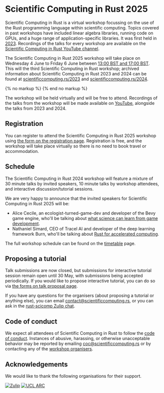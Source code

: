 # Scientific Computing in Rust 2025

Scientific Computing in Rust is a virtual workshop focussing on the use of the Rust programming language
within scientific computing. Topics covered in past workshops have included linear algebra libraries,
running code on GPUs, and a huge range of application-specific libraries.
It was first held in [2023](/2023).
Recordings of the talks for every workshop are available on the
[Scientific Computing in Rust YouTube channel](https://www.youtube.com/@ScientificComputinginRust).

The Scientific Computing in Rust 2025 workshop will take place on Wednesday 4 June to Friday 6
June between <a href='javascript:toggle_times()'>13:00 BST and 17:00 BST</a>.
This will the third Scientific Computing in Rust workshop; archived information about
Scientific Computing in Rust 2023 and 2024 can be found at
[scientificcomputing.rs/2023](/2023) and
[scientificcomputing.rs/2024](/2024).

<div id='other-timezones' style='display:none; border:2px solid #F77237;padding:10px'>
<small><a href='javascript:toggle_times()'>Hide timezone info</a></small>

13:00 to 17:00 BST (British Summer Time / UTC+1) on 17 July is:

<ul>
<li>12:00 to 16:00 GMT [UTC&plusmn;0]</li>
<li>05:00 to 09:00 Pacific time [UTC-7]</li>
<li>06:00 to 10:00 Mountain time [UTC-6]</li>
<li>07:00 to 11:00 Central time [UTC-5]</li>
<li>08:00 to 12:00 Eastern time [UTC-4]</li>
<li>13:00 to 17:00 Western European time [UTC+1]</li>
<li>14:00 to 18:00 Central European time [UTC+2]</li>
<li>15:00 to 19:00 Eastern European time [UTC+3]</li>
<li><time 13:00> to <time 17:00> <timeselector></li>
</ul>

</div>
{% no markup %}
<script type='text/javascript'>
function toggle_times() {
    if (document.getElementById("other-timezones").style.display == 'none') {
        document.getElementById("other-timezones").style.display = 'block'
    } else {
        document.getElementById("other-timezones").style.display = 'none'
    }
}
</script>
{% end no markup %}

The workshop will be held virtually and will be free to attend. Recordings of the talks
from the workshop will be made available on [YouTube](https://www.youtube.com/@ScientificComputinginRust),
alongside the talks from 2023 and 2024.

## Registration
You can register to attend the Scientific Computing in Rust 2025 workshop using [the form on the registration page](/2025/register).
Registration is free, and the workshop will take place virtually so there is no need to book travel or accommodation.

## Schedule
The Scientific Computing in Rust 2024 workshop will feature a mixture of 30 minute talks by invited
speakers, 10 minute talks by workshop attendees, and interactive discussion/tutorial sessions.

We are very happy to announce that the invited speakers for Scientific Computing in Rust 2025 will be:

- Alice Cecile, an ecologist-turned-game-dev and developer of the Bevy game engine, who'll be talking about [what science can learn from game development](/2025/talks/cecile.html).
- Nathaniel Simard, CEO of Tracel AI and developer of the deep learning framework Burn, who'll be talking about [Rust for accelerated computing](/2025/talks/simard.html).

The full workshop schedule can be found on the [timetable](/2025/timetable) page.

## Proposing a tutorial
Talk submissions are now closed, but submissions for interactive tutorial session remain open until 30 May, with submissions being accepted periodically.
If you would like to propose interactive tutorial, you can do so via [the forms on talk proposal page](/2025/submit-talk).

If you have any questions for the organisers (about proposing a tutorial or anything else), you can email
[contact@scientificcomputing.rs](mailto:contact@scientificcomputing.rs), or you can ask in the [rust-scicomp Zulip chat](https://rust-scicomp.zulipchat.com/).

## Code of conduct
We expect all attendees of Scientific Computing in Rust to follow the [code of conduct](/code-of-conduct.md).
Instances of abusive, harassing, or otherwise unacceptable behavior may be reported by emailing
[coc@scientificcomputing.rs](mailto:coc@scientificcomputing.rs) or by contacting any of the [workshop organisers](/2025/team.md).

## Acknowledgements
We would like to thank the following organisations for their support.

[<img class='ackn' src='/img/zulip.png' alt='Zulip' title='Zulip is an open-source modern team chat app designed to keep both live and asynchronous conversations organized.'>](https://zulip.com/)
[<img class='ackn' src='/img/ucl-arc.png' alt='UCL ARC' title="ARC is University College London's research, innovation and service centre for the tools, practices and systems that enable computational science and digital scholarship.">](https://www.ucl.ac.uk/advanced-research-computing/)
